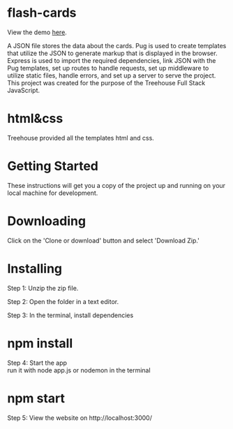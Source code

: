 # flash-cards
View the demo <a href="https://flash-card-n.herokuapp.com/">here</a>.

A JSON file stores the data about the cards. Pug is used to create templates that utilize the JSON to generate markup that is displayed in the browser. Express is used to import the required dependencies, link JSON with the Pug templates, set up routes to handle requests, set up middleware to utilize static files, handle errors, and set up a server to serve the project. This project was created for the purpose of the Treehouse Full Stack JavaScript.
 
 # html&css
 Treehouse provided all the templates html and css.

 # Getting Started
These instructions will get you a copy of the project up and running on your local machine for development.

# Downloading
Click on the 'Clone or download' button and select 'Download Zip.'

# Installing
Step 1: Unzip the zip file.

Step 2: Open the folder in a text editor.

Step 3: In the terminal, install dependencies

# npm install
Step 4: Start the app <br>
run it with node app.js or nodemon in the terminal

# npm start
Step 5: View the website on http://localhost:3000/
